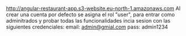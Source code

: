 http://angular-restaurant-app.s3-website.eu-north-1.amazonaws.com
Al crear una cuenta por defecto se asigna el rol "user", para entrar como adminitrados y probar todas las funcionalidades incia sesion con las siguientes credenciales:
email: admin@gmial.com
pass: admin1234
